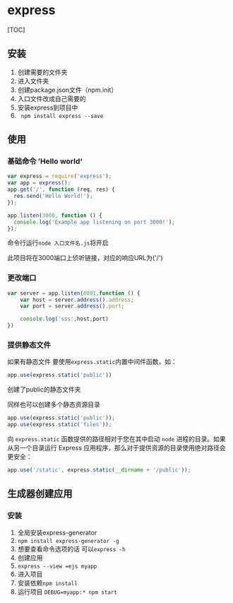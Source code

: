 # express

[TOC]



## 安装

1. 创建需要的文件夹
2. 进入文件夹
3. 创建package.json文件（npm.init）
4. 入口文件改成自己需要的
5. 安装express到项目中
6. ` npm install express --save`



## 使用

### 基础命令 ’Hello world‘

```javascript
var express = require('express');
var app = express();
app.get('/', function (req, res) {
  res.send('Hello World!');
});

app.listen(3000, function () {
  console.log('Example app listening on port 3000!');
});
```

命令行运行`node 入口文件名.js`将开启

此项目将在3000端口上侦听链接，对应的响应URL为('/')



### 更改端口

```javascript
var server = app.listen(8081,function () {
    var host = server.address().address;
    var port = server.address().port;

    console.log('sss',host,port)
})
```



### 提供静态文件

如果有静态文件 要使用`express.static`内置中间件函数，如：

```javascript
app.use(express.static('public'))
```

创建了public的静态文件夹

同样也可以创建多个静态资源目录

```javascript
app.use(express.static('public'));
app.use(express.static('files'));
```

向 `express.static` 函数提供的路径相对于您在其中启动 `node` 进程的目录。如果从另一个目录运行 Express 应用程序，那么对于提供资源的目录使用绝对路径会更安全：

```javascript
app.use('/static', express.static(__dirname + '/public'));
```











## 生成器创建应用

### 安装

1. 全局安装express-generator
2. `npm install express-generator -g`
3. 想要查看命令选项的话 可以`express -h`
4. 创建应用
5. `express --view =ejs myapp`
6. 进入项目
7. 安装依赖`npm install`
8. 运行项目 `DEBUG=myapp:* npm start`



###  